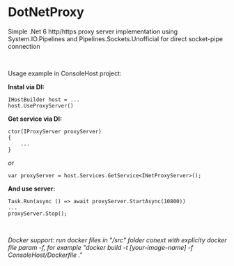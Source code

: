# DotNetProxy

 Simple .Net 6 http/https proxy server implementation using System.IO.Pipelines and Pipelines.Sockets.Unofficial for direct socket-pipe connection
 
 &nbsp;
 
 Usage example in ConsoleHost project:
 
 **Instal via DI:**
 ```
 IHostBuilder host = ...
 host.UseProxyServer()
 ```
 
 **Get service via DI:**
 ```
 ctor(IProxyServer proxyServer)
 {
     ...
 }
 ```
 *or*
 ```
 var proxyServer = host.Services.GetService<INetProxyServer>();
 ```
 
 **And use server:**
 ```
 Task.Run(async () => await proxyServer.StartAsync(10800))
 ...
 proxyServer.Stop();
 ```

 &nbsp;

 *Docker support: run docker files in "/src" folder conext with explicity docker file param -f, for example "docker build -t [your-image-name] -f ConsoleHost/Dockerfile ."*
